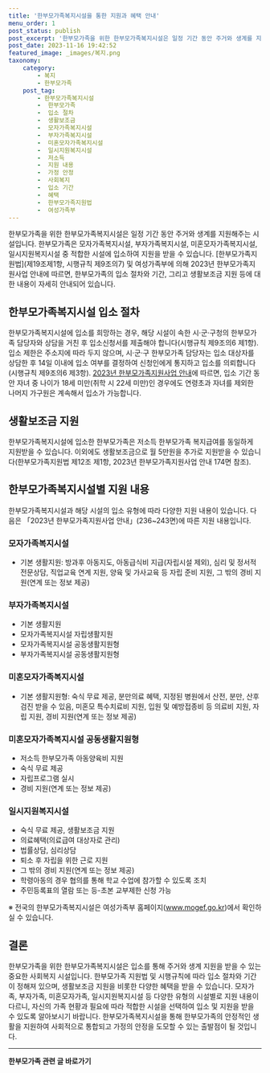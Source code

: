 ```yaml
---
title: '한부모가족복지시설을 통한 지원과 혜택 안내'
menu_order: 1
post_status: publish
post_excerpt: '한부모가족을 위한 한부모가족복지시설은 일정 기간 동안 주거와 생계를 지원해주는 시설입니다. 한부모가족은 모자가족복지시설, 부자가족복지시설, 미혼모자가족복지시설, 일시지원복지시설 중 적합한 시설에 입소하여 지원을 받을 수 있습니다.  한부모가족지원법  제19조제1항, 시행규칙 제9조의7  및 여성가족부에 의해 2023년 한부모가족지원사업 안내에 따르면, 한부모가족의 입소 절차와 기간, 그리고 생활보조금 지원 등에 대한 내용이 자세히 안내되어 있습니다.'
post_date: 2023-11-16 19:42:52
featured_image: _images/복지.png
taxonomy:
    category:
        - 복지
        - 한부모가족
    post_tag:
        - 한부모가족복지시설
        -  한부모가족
        -  입소 절차
        -  생활보조금
        -  모자가족복지시설
        -  부자가족복지시설
        -  미혼모자가족복지시설
        -  일시지원복지시설
        -  저소득
        -  지원 내용
        -  가정 안정
        -  사회복지
        -  입소 기간
        -  혜택
        -  한부모가족지원법
        -  여성가족부
---
```



한부모가족을 위한 한부모가족복지시설은 일정 기간 동안 주거와 생계를 지원해주는 시설입니다. 한부모가족은 모자가족복지시설, 부자가족복지시설, 미혼모자가족복지시설, 일시지원복지시설 중 적합한 시설에 입소하여 지원을 받을 수 있습니다. [한부모가족지원법](제19조제1항, 시행규칙 제9조의7) 및 여성가족부에 의해 2023년 한부모가족지원사업 안내에 따르면, 한부모가족의 입소 절차와 기간, 그리고 생활보조금 지원 등에 대한 내용이 자세히 안내되어 있습니다.

## 한부모가족복지시설 입소 절차

한부모가족복지시설에 입소를 희망하는 경우, 해당 시설이 속한 시·군·구청의 한부모가족 담당자와 상담을 거친 후 입소신청서를 제출해야 합니다(시행규칙 제9조의6 제1항). 입소 제한은 주소지에 따라 두지 않으며, 시·군·구 한부모가족 담당자는 입소 대상자를 상담한 후 14일 이내에 입소 여부를 결정하여 신청인에게 통지하고 입소를 의뢰합니다(시행규칙 제9조의6 제3항). [2023년 한부모가족지원사업 안내](247쪽)에 따르면, 입소 기간 동안 자녀 중 나이가 18세 미만(취학 시 22세 미만)인 경우에도 연령초과 자녀를 제외한 나머지 가구원은 계속해서 입소가 가능합니다.

## 생활보조금 지원

한부모가족복지시설에 입소한 한부모가족은 저소득 한부모가족 복지급여를 동일하게 지원받을 수 있습니다. 이외에도 생활보조금으로 월 5만원을 추가로 지원받을 수 있습니다(한부모가족지원법 제12조 제1항, 2023년 한부모가족지원사업 안내 174면 참조).

## 한부모가족복지시설별 지원 내용

한부모가족복지시설과 해당 시설의 입소 유형에 따라 다양한 지원 내용이 있습니다. 다음은 「2023년 한부모가족지원사업 안내」(236~243면)에 따른 지원 내용입니다.

### 모자가족복지시설
- 기본 생활지원: 방과후 아동지도, 아동급식비 지급(자립시설 제외), 심리 및 정서적 전문상담, 직업교육 연계 지원, 양육 및 가사교육 등 자립 준비 지원, 그 밖의 경비 지원(연계 또는 정보 제공)

### 부자가족복지시설
- 기본 생활지원
- 모자가족복지시설 자립생활지원
- 모자가족복지시설 공동생활지원형
- 부자가족복지시설 공동생활지원형

### 미혼모자가족복지시설
- 기본 생활지원형: 숙식 무료 제공, 분만의료 혜택, 지정된 병원에서 산전, 분만, 산후 검진 받을 수 있음, 미혼모 특수치료비 지원, 입원 및 예방접종비 등 의료비 지원, 자립 지원, 경비 지원(연계 또는 정보 제공)

### 미혼모자가족복지시설 공동생활지원형
- 저소득 한부모가족 아동양육비 지원
- 숙식 무료 제공
- 자립프로그램 실시
- 경비 지원(연계 또는 정보 제공)

### 일시지원복지시설
- 숙식 무료 제공, 생활보조금 지원
- 의료혜택(의료급여 대상자로 관리)
- 법률상담, 심리상담
- 퇴소 후 자립을 위한 근로 지원
- 그 밖의 경비 지원(연계 또는 정보 제공)
- 학령아동의 경우 협의를 통해 학교 수업에 참가할 수 있도록 조치
- 주민등록표의 열람 또는 등-초본 교부제한 신청 가능

※ 전국의 한부모가족복지시설은 여성가족부 홈페이지(www.mogef.go.kr)에서 확인하실 수 있습니다.

## 결론

한부모가족을 위한 한부모가족복지시설은 입소를 통해 주거와 생계 지원을 받을 수 있는 중요한 사회복지 시설입니다. 한부모가족 지원법 및 시행규칙에 따라 입소 절차와 기간이 정해져 있으며, 생활보조금 지원을 비롯한 다양한 혜택을 받을 수 있습니다. 모자가족, 부자가족, 미혼모자가족, 일시지원복지시설 등 다양한 유형의 시설별로 지원 내용이 다르니, 자신의 가족 현황과 필요에 따라 적합한 시설을 선택하여 입소 및 지원을 받을 수 있도록 알아보시기 바랍니다. 한부모가족복지시설을 통해 한부모가족의 안정적인 생활을 지원하여 사회적으로 통합되고 가정의 안정을 도모할 수 있는 출발점이 될 것입니다.
<!-- wp:separator -->
<hr class="wp-block-separator has-alpha-channel-opacity"/>
<!-- /wp:separator -->

<!-- wp:group {"backgroundColor":"base","layout":{"type":"constrained"}} -->
<div class="wp-block-group has-base-background-color has-background"><!-- wp:paragraph {"align":"center","fontSize":"medium"} -->
<p class="has-text-align-center has-large-font-size"><strong>한부모가족 관련 글 바로가기</strong></p>
<!-- /wp:paragraph -->


<!-- wp:latest-posts
{"categories":[{"id":23338,"count":19,"description":"","link":"https://uknowlaw.com/category/%ed%95%9c%eb%b6%80%eb%aa%a8%ea%b0%80%ec%a1%b1/","name":"한부모가족","slug":"한부모가족","taxonomy":"category","parent":0,"meta":[],"_links":{"self":[{"href":"https://uknowlaw.com/wp-json/wp/v2/categories/23338"}],"collection":[{"href":"https://uknowlaw.com/wp-json/wp/v2/categories"}],"about":[{"href":"https://uknowlaw.com/wp-json/wp/v2/taxonomies/category"}],"wp:post_type":[{"href":"https://uknowlaw.com/wp-json/wp/v2/posts?categories=23338"}],"curies":[{"name":"wp","href":"https://api.w.org/{rel}","templated":true}]}}],"postsToShow":100,"excerptLength":28,"postLayout":"grid","columns":2,"featuredImageAlign":"left","featuredImageSizeSlug":"large","fontSize":"small"} /--></div>
<!-- /wp:group -->